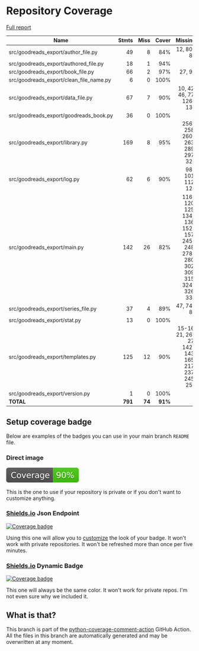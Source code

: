 # Repository Coverage

[Full report](https://htmlpreview.github.io/?https://github.com/andgineer/goodreads-export/blob/python-coverage-comment-action-data/htmlcov/index.html)

| Name                                       |    Stmts |     Miss |   Cover |   Missing |
|------------------------------------------- | -------: | -------: | ------: | --------: |
| src/goodreads\_export/author\_file.py      |       49 |        8 |     84% | 12, 80-86 |
| src/goodreads\_export/authored\_file.py    |       18 |        1 |     94% |         9 |
| src/goodreads\_export/book\_file.py        |       66 |        2 |     97% |    27, 99 |
| src/goodreads\_export/clean\_file\_name.py |        6 |        0 |    100% |           |
| src/goodreads\_export/data\_file.py        |       67 |        7 |     90% |10, 42, 46, 77, 126-130 |
| src/goodreads\_export/goodreads\_book.py   |       36 |        0 |    100% |           |
| src/goodreads\_export/library.py           |      169 |        8 |     95% |256-258, 260-263, 289, 297, 320 |
| src/goodreads\_export/log.py               |       62 |        6 |     90% |98-101, 112, 124 |
| src/goodreads\_export/main.py              |      142 |       26 |     82% |116-120, 125, 134-136, 152-157, 245-248, 278-280, 302, 309, 315, 324-326, 330 |
| src/goodreads\_export/series\_file.py      |       37 |        4 |     89% | 47, 74-80 |
| src/goodreads\_export/stat.py              |       13 |        0 |    100% |           |
| src/goodreads\_export/templates.py         |      125 |       12 |     90% |15-16, 21, 26-27, 142-143, 165, 217, 237, 245, 252 |
| src/goodreads\_export/version.py           |        1 |        0 |    100% |           |
|                                  **TOTAL** |  **791** |   **74** | **91%** |           |


## Setup coverage badge

Below are examples of the badges you can use in your main branch `README` file.

### Direct image

[![Coverage badge](https://raw.githubusercontent.com/andgineer/goodreads-export/python-coverage-comment-action-data/badge.svg)](https://htmlpreview.github.io/?https://github.com/andgineer/goodreads-export/blob/python-coverage-comment-action-data/htmlcov/index.html)

This is the one to use if your repository is private or if you don't want to customize anything.

### [Shields.io](https://shields.io) Json Endpoint

[![Coverage badge](https://img.shields.io/endpoint?url=https://raw.githubusercontent.com/andgineer/goodreads-export/python-coverage-comment-action-data/endpoint.json)](https://htmlpreview.github.io/?https://github.com/andgineer/goodreads-export/blob/python-coverage-comment-action-data/htmlcov/index.html)

Using this one will allow you to [customize](https://shields.io/endpoint) the look of your badge.
It won't work with private repositories. It won't be refreshed more than once per five minutes.

### [Shields.io](https://shields.io) Dynamic Badge

[![Coverage badge](https://img.shields.io/badge/dynamic/json?color=brightgreen&label=coverage&query=%24.message&url=https%3A%2F%2Fraw.githubusercontent.com%2Fandgineer%2Fgoodreads-export%2Fpython-coverage-comment-action-data%2Fendpoint.json)](https://htmlpreview.github.io/?https://github.com/andgineer/goodreads-export/blob/python-coverage-comment-action-data/htmlcov/index.html)

This one will always be the same color. It won't work for private repos. I'm not even sure why we included it.

## What is that?

This branch is part of the
[python-coverage-comment-action](https://github.com/marketplace/actions/python-coverage-comment)
GitHub Action. All the files in this branch are automatically generated and may be
overwritten at any moment.